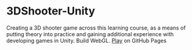# 3DShooter-Unity
Creating a 3D shooter game across this learning course, as a means of putting theory into practice and gaining additional experience with developing games in Unity. Build WebGL.
[Play](https://almielka.github.io/3DShooter-Unity/) on GitHub Pages
